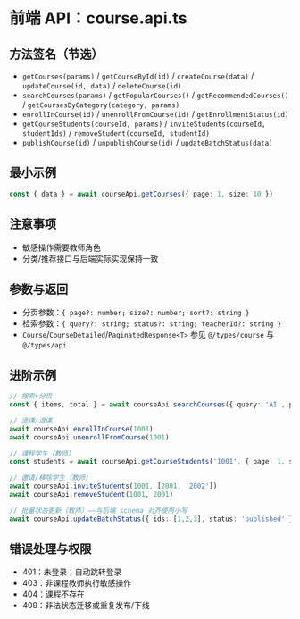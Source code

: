 # 前端 API：course.api.ts

## 方法签名（节选）
- `getCourses(params)` / `getCourseById(id)` / `createCourse(data)` / `updateCourse(id, data)` / `deleteCourse(id)`
- `searchCourses(params)` / `getPopularCourses()` / `getRecommendedCourses()` / `getCoursesByCategory(category, params)`
- `enrollInCourse(id)` / `unenrollFromCourse(id)` / `getEnrollmentStatus(id)`
- `getCourseStudents(courseId, params)` / `inviteStudents(courseId, studentIds)` / `removeStudent(courseId, studentId)`
- `publishCourse(id)` / `unpublishCourse(id)` / `updateBatchStatus(data)`

## 最小示例
```ts
const { data } = await courseApi.getCourses({ page: 1, size: 10 })
```

## 注意事项
- 敏感操作需要教师角色
- 分类/推荐接口与后端实际实现保持一致

## 参数与返回
- 分页参数：`{ page?: number; size?: number; sort?: string }`
- 检索参数：`{ query?: string; status?: string; teacherId?: string }`
- `Course`/`CourseDetailed`/`PaginatedResponse<T>` 参见 `@/types/course` 与 `@/types/api`

## 进阶示例
```ts
// 搜索+分页
const { items, total } = await courseApi.searchCourses({ query: 'AI', page: 1, size: 20 })

// 选课/退课
await courseApi.enrollInCourse(1001)
await courseApi.unenrollFromCourse(1001)

// 课程学生（教师）
const students = await courseApi.getCourseStudents('1001', { page: 1, size: 50 })

// 邀请/移除学生（教师）
await courseApi.inviteStudents(1001, [2001, '2002'])
await courseApi.removeStudent(1001, 2001)

// 批量状态更新（教师）——与后端 schema 对齐使用小写
await courseApi.updateBatchStatus({ ids: [1,2,3], status: 'published' } as any)
```

## 错误处理与权限
- 401：未登录；自动跳转登录
- 403：非课程教师执行敏感操作
- 404：课程不存在
- 409：非法状态迁移或重复发布/下线
